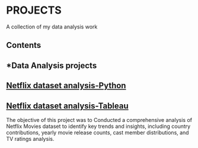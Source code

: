 # PROJECTS

A collection of my data analysis work

## Contents

## *Data Analysis projects

## [Netflix dataset analysis-Python](https://github.com/ROWLAND-DBA/PROJECTS/blob/main/NETFLIX_DATASET%20EDA.ipynb)

## [Netflix dataset analysis-Tableau](https://public.tableau.com/app/profile/rowland.fedebagha3164/viz/NETFLIXDATASET_16960257560340/Dashboard1?publish=yes)

The objective of this project was to Conducted a comprehensive analysis of Netflix Movies dataset to identify key trends and insights, including country contributions, yearly movie release counts, cast member distributions, and TV ratings analysis.
